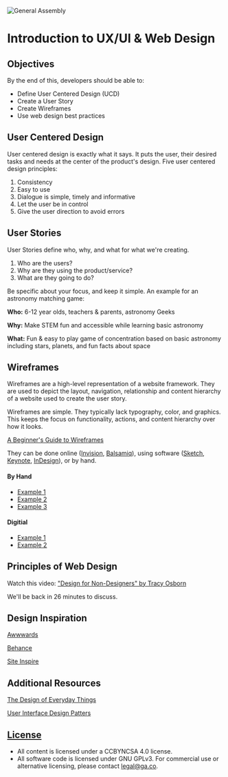 ![General Assembly](https://camo.githubusercontent.com/1a91b05b8f4d44b5bbfb83abac2b0996d8e26c92/687474703a2f2f692e696d6775722e636f6d2f6b6538555354712e706e67)

# Introduction to UX/UI & Web Design

## Objectives

By the end of this, developers should be able to:

- Define User Centered Design (UCD)
- Create a User Story
- Create Wireframes
- Use web design best practices

## User Centered Design

User centered design is exactly what it says. It puts the user, their desired tasks and needs at the center of the product's design. Five user centered design principles:

1. Consistency
2. Easy to use
3. Dialogue is simple, timely and informative
4. Let the user be in control
5. Give the user direction to avoid errors

## User Stories

User Stories define who, why, and what for what we're creating.

1. Who are the users?
2. Why are they using the product/service?
3. What are they going to do?

Be specific about your focus, and keep it simple. An example for an astronomy matching game:

**Who:** 6-12 year olds, teachers & parents, astronomy Geeks

**Why:** Make STEM fun and accessible while learning basic astronomy

**What:** Fun & easy to play game of concentration based on basic astronomy including stars, planets, and fun facts about space

## Wireframes

Wireframes are a high-level representation of a website framework. They are used to depict the layout, navigation, relationship and content hierarchy of a website used to create the user story.

Wireframes are simple. They typically lack typography, color, and graphics. This keeps the focus on functionality, actions, and content hierarchy over how it looks.

[A Beginner's Guide to Wireframes](https://webdesign.tutsplus.com/articles/a-beginners-guide-to-wireframing--webdesign-7399)

They can be done online ([Invision](https://www.invisionapp.com/), [Balsamiq](https://balsamiq.com/)), using software ([Sketch](https://www.sketch.com/), [Keynote](https://apps.apple.com/us/app/keynote/id361285480), [InDesign](https://www.adobe.com/products/indesign.html?sdid=KKQLR&mv=search&ef_id=EAIaIQobChMIpfPesvnd5gIVkIbACh2vOQNrEAAYASAAEgKT9_D_BwE:G:s&s_kwcid=AL!3085!3!332993077121!e!!g!!indesign&gclid=EAIaIQobChMIpfPesvnd5gIVkIbACh2vOQNrEAAYASAAEgKT9_D_BwE)), or by hand.

#### By Hand

- [Example 1](wireframe_byhand.jpg)
- [Example 2](kennys_handwireframe.jpg)
- [Example 3](kennys_handwireframe2.jpg)

#### Digitial

- [Example 1](jaredm_wireframe.jpeg)
- [Example 2](jaredm_wireframe2.jpeg)

## Principles of Web Design

Watch this video: ["Design for Non-Designers" by Tracy Osborn](https://youtu.be/lsPrhA_m6ss)

We'll be back in 26 minutes to discuss.

## Design Inspiration

[Awwwards](https://www.awwwards.com/)

[Behance](https://www.behance.net/galleries/interaction)

[Site Inspire](https://www.siteinspire.com/)

## Additional Resources

[The Design of Everyday Things](https://www.amazon.com/dp/0465050654/ref=cm_sw_r_cp_ep_dp_5Gs5zbAR6G80R)

[User Interface Design Patters](http://ui-patterns.com/patterns)

## [License](https://git.generalassemb.ly/seir-129/js-control-flow/blob/master/LICENSE)

- All content is licensed under a CC­BY­NC­SA 4.0 license.
- All software code is licensed under GNU GPLv3. For commercial use or alternative licensing, please contact legal@ga.co.
